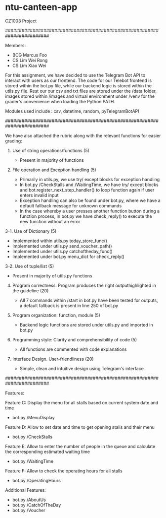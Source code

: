 # ntu-canteen-app
CZ1003 Project

########################################################################

Members:
- BCG Marcus Foo
- CS Lim Wei Rong
- CS Lim Xiao Wei

For this assignment, we have decided to use the Telegram Bot API to interact with users as our frontend. The code for
our Telebot frontend is stored within the bot.py file, while our backend logic is stored within the utils.py file.
Rest our our csv and txt files are stored under the /data folder, images stored within /images and virtual environment
under /venv for the grader's convenience when loading the Python PATH.

Modules used include : csv, datetime, random, pyTelegramBotAPI

########################################################################

We have also attached the rubric along with the relevant functions for easier grading:

1. Use of string operations/functions (5)
   - Present in majority of functions

2. File operation and Exception handling (5)
   - Primarily in utils.py, we use try/ except blocks for exception handling
   - In bot.py /CheckStalls and /WaitingTime, we have try/ except blocks and bot.register_next_step_handler() to loop
     function again if user enters invalid input
   - Exception handling can also be found under bot.py, where we have a default fallback message for unknown commands
   - In the case whereby a user presses another function button during a function process, in bot.py we have check_reply()
     to execute the new function without an error

3-1. Use of Dictionary (5)
   - Implemented within utils.py today_store_func()
   - Implemented under utils.py send_voucher_path()
   - Implemented under utils.py catchoftheday_func()
   - Implemented under bot.py menu_dict for check_reply()
     
3-2. Use of tuple/list (5)
   - Present in majority of utils.py functions

4. Program correctness: Program produces the right outputhighlighted in the guideline (20)
   - All 7 commands within /start in bot.py have been tested for outputs, a default fallback is present in line 250
  of bot.py

5. Program organization: function, module (5)
   - Backend logic functions are stored under utils.py and imported in bot.py

6. Programming style: Clarity and comprehensibility of code (5)
   - All functions are commented with code explanations

7. Interface Design. User-friendliness (20)
   - Simple, clean and intuitive design using Telegram's interface

########################################################################

Features:

Feature C: Display the menu for all stalls based on current system date and time
  - bot.py /MenuDisplay

Feature D: Allow to set date and time to get opening stalls and their menu
  - bot.py /CheckStalls

Feature E: Allow to enter the number of people in the queue and calculate the corresponding estimated waiting time
  - bot.py /WaitingTime

Feature F: Allow to check the operating hours for all stalls
  - bot.py /OperatingHours

Additional Features:
  - bot.py /AboutUs
  - bot.py /CatchOfTheDay
  - bot.py /Voucher




